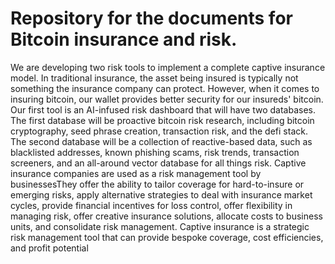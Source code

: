 # Repository for the documents for Bitcoin insurance and risk.


We are developing two risk tools to implement a complete captive insurance model. In traditional insurance, the asset being insured is typically not something the insurance company can protect. However, when it comes to insuring bitcoin, our wallet provides better security for our insureds' bitcoin. Our first tool is an AI-infused risk dashboard that will have two databases. The first database will be proactive bitcoin risk research, including bitcoin cryptography, seed phrase creation, transaction risk, and the defi stack. The second database will be a collection of reactive-based data, such as blacklisted addresses, known phishing scams, risk trends, transaction screeners, and an all-around vector database for all things risk. Captive insurance companies are used as a risk management tool by businessesThey offer the ability to tailor coverage for hard-to-insure or emerging risks, apply alternative strategies to deal with insurance market cycles, provide financial incentives for loss control, offer flexibility in managing risk, offer creative insurance solutions, allocate costs to business units, and consolidate risk management. Captive insurance is a strategic risk management tool that can provide bespoke coverage, cost efficiencies, and profit potential
